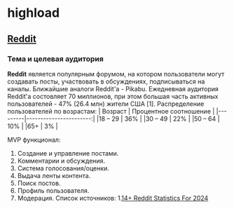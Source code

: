 # highload

## [Reddit](https://www.reddit.com/)

### Тема и целевая аудитория

**Reddit** является популярным форумом, на котором пользователи могут создавать посты, участвовать в обсуждениях, подписываться на каналы. Ближайшие аналоги Reddit'а - Pikabu.
Ежедневная аудитория Reddit'а состовляет 70 миллионов, при этом большая часть активных пользователей - 47% (26.4 млн) жители США [1].
Распределение пользователей по возрастам:
| Возраст | Процентное соотношение |
|---------|-----------------------:|
|18 – 29  |	36%                    |
|30 – 49  |	22%                    |
|50 – 64  |	10%                    |
|65+      |	3%                     |

MVP функционал:
1. Создание и управление постами.
2. Комментарии и обсуждения.
3. Система голосования/оценки.
4. Выдача ленты контента.
5. Поиск постов.
6. Профиль пользователя.
7. Модерация.
Список источников:
1.[14+ Reddit Statistics For 2024](https://www.demandsage.com/reddit-statistics/)
